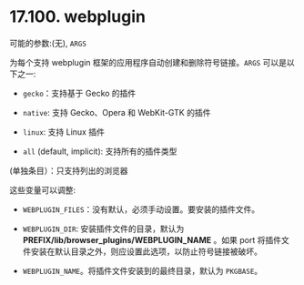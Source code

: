 # 17.100. webplugin

可能的参数:(无), `ARGS`

为每个支持 webplugin 框架的应用程序自动创建和删除符号链接。`ARGS` 可以是以下之一:

* `gecko`：支持基于 Gecko 的插件

* `native`: 支持 Gecko、Opera 和 WebKit-GTK 的插件

* `linux`: 支持 Linux 插件

* `all` (default, implicit): 支持所有的插件类型

(单独条目）：只支持列出的浏览器

这些变量可以调整:

* `WEBPLUGIN_FILES`：没有默认，必须手动设置。要安装的插件文件。

* `WEBPLUGIN_DIR`: 安装插件文件的目录，默认为 **PREFIX/lib/browser_plugins/WEBPLUGIN_NAME** 。如果 port 将插件文件安装在默认目录之外，则应设置此选项，以防止符号链接被破坏。

* `WEBPLUGIN_NAME`。将插件文件安装到的最终目录，默认为 `PKGBASE`。
